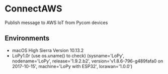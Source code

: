 # ConnectAWS
Publish message to AWS IoT from Pycom devices

## Environments
- macOS High Sierra Version 10.13.2
- LoPy1.0r (use os.uname() to check)
(sysname='LoPy', nodename='LoPy', release='1.9.2.b2', version='v1.8.6-796-g489fafa0 on 2017-10-15', machine='LoPy with ESP32', lorawan='1.0.0')

## 
